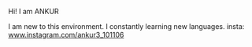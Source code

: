 Hi! I am ANKUR

I am new to this environment. I constantly learning new languages.
insta: www.instagram.com/ankur3_101106
